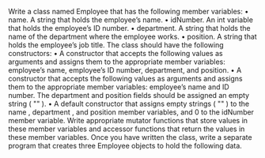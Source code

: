 Write a class named Employee that has the following member variables:
• name. A string that holds the employee’s name.
• idNumber. An int variable that holds the employee’s ID number.
• department. A string that holds the name of the department where the employee
works.
• position. A string that holds the employee’s job title.
The class should have the following constructors:
• A constructor that accepts the following values as arguments and assigns them to
the appropriate member variables: employee’s name, employee’s ID number, department,
and position.
• A constructor that accepts the following values as arguments and assigns them to the
appropriate member variables: employee’s name and ID number. The department
and position fields should be assigned an empty string ( "" ).
• A default constructor that assigns empty strings ( "" ) to the name , department , and
position member variables, and 0 to the idNumber member variable.
Write appropriate mutator functions that store values in these member variables and
accessor functions that return the values in these member variables. Once you have
written the class, write a separate program that creates three Employee objects to hold
the following data.
